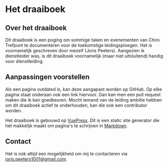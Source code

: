 # Het draaiboek

## Over het draaiboek

Dit draaiboek is een poging om sommige taken en evenementen van Chiro Trefpunt te documenteren voor de toekomstige leidingsploegen. Het is voornamelijk geschreven door mezelf (Joris Peeters). Aangezien ik dienstleider was, is dit draaiboek voornamelijk (maar niet uitsluitend) handig voor dienstleiding.

## Aanpassingen voorstellen

Als een pagina outdated is, kan deze aangapast worden op GitHub. Op elke pagina staat onderaan ook een link hiervoor. Dan kan men een pull request maken die ik kan goedkeuren. Mocht iemand van de leiding ambitie hebben om dit draaiboek actief te onderhouden, kan die ook een contributor worden.

Het draaiboek is gebouwd op [VuePress](https://v2.vuepress.vuejs.org/). Dit is een static site generator die het makkelijk maakt om pagina's te schrijven in [Markdown](https://en.wikipedia.org/wiki/Markdown).

## Contact

Het is ook altijd een mogelijkheid om mij te contacteren via [joris.peeters1001@gmail.com](mailto:joris.peeters1001@gmail.com).
